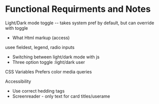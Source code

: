 # Functional Requirments and Notes

Light/Dark mode toggle -- takes system pref by default, but can override with toggle
- What Html markup (access)

usee fieldest, legend, radio inputs

- Switching between light/dark mode with  js
- Three option toggle :light/dark user

CSS Variables
Prefers color media queries

Accessibility
- Use correct hedding tags
- Screenreader - only text for card titles/userame
